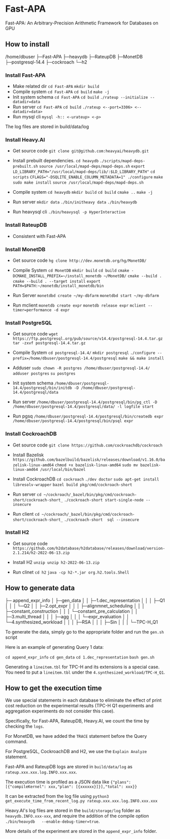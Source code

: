 # Fast-APA

Fast-APA: An Arbitrary-Precision Arithmetic Framework for Databases on GPU

## How to install

/home/dbuser
├─Fast-APA
├─heavydb
├─RateupDB
├─MonetDB
├─postgresql-14.4
├─cockroach
└─h2

### Install Fast-APA

- Make related dir
  ```cd Fast-APA```
  ```mkdir build``` 
- Compile system
  ```cd Fast-APA```
  ```cd build```
  ```make -j```
- Init system schema
  ```cd Fast-APA```
  ```cd build```
  ```./rateup --initialize --datadir=data```
- Run server
  ```cd Fast-APA```
  ```cd build```
  ```./rateup <--port=3306> <--datadir=data> ```
- Run mysql cli
  ```mysql -h:: <-urateup> <-p>```

The log files are stored in build/data/log

### Install Heavy.AI

- Get source code
  ``git clone git@github.com:heavyai/heavydb.git``

- Install prebuilt dependencies.
  ```cd heavydb```
  ```./scripts/mapd-deps-prebuilt.sh```
  ```source /usr/local/mapd-deps/mapd-deps.sh```
  ```export LD_LIBRARY_PATH="/usr/local/mapd-deps/lib/:$LD_LIBRARY_PATH"```
  ```cd scripts```
  ```CFLAGS="-DSQLITE_ENABLE_COLUMN_METADATA=1" ./configure```
  ```make```
  ```sudo make install```
  ```source /usr/local/mapd-deps/mapd-deps.sh```

- Compile system
  ```cd heavydb```
  ```mkdir build```
  ```cd build```
  ```cmake ..```
  ```make -j```

- Run server
  ```mkdir data```
  ```./bin/initheavy data```
  ```./bin/heavydb```

- Run heavysql cli
  ```./bin/heavysql -p HyperInteractive```

### Install RateupDB

- Consistent with Fast-APA

### Install MonetDB

- Get source code
  ```hg clone http://dev.monetdb.org/hg/MonetDB/```

- Compile System
  ```cd MonetDB```
  ```mkdir build```
  ```cd build```
  ```cmake -DCMAKE_INSTALL_PREFIX=~/install_monetdb ~/MonetDB/```
  ```cmake --build .```
  ```cmake --build . --target install```
  ```export PATH=$PATH:~/monetdb/install_monetdb/bin```

- Run Server
  ```monetdbd create ~/my-dbfarm```
  ```monetdbd start ~/my-dbfarm```

- Run mclient
  ```monetdb create expr```
  ```monetdb release expr```
  ```mclient --timer=performance -d expr```

### Install PostgreSQL

- Get source code
  ```wget https://ftp.postgresql.org/pub/source/v14.4/postgresql-14.4.tar.gz```
  ```tar -zxvf postgresql-14.4.tar.gz```

- Compile System
  ```cd postgresql-14.4/```
  ```mkdir postgresql```
  ```./configure --prefix=/home/dbuser/postgresql-14.4/postgresql```
  ```make && make install```

- Adduser
  ```sudo chown -R postgres /home/dbuser/postgresql-14.4/```
  ```adduser postgres```
  ```su postgres```

- Init system schema
  ```/home/dbuser/postgresql-14.4/postgresql/bin/initdb -D /home/dbuser/postgresql-14.4/postgresql/data```

- Run server
  ```/home/dbuser/postgresql-14.4/postgresql/bin/pg_ctl -D /home/dbuser/postgresql-14.4/postgresql/data/ -l logfile start```

- Run pgsq
  ```/home/dbuser/postgresql-14.4/postgresql/bin/createdb expr```
  ```/home/dbuser/postgresql-14.4/postgresql/bin/psql expr```

### Install CockroachDB

- Get source code
  ```git clone https://github.com/cockroachdb/cockroach```

- Install Bazelisk
  ```https://github.com/bazelbuild/bazelisk/releases/download/v1.16.0/bazelisk-linux-amd64```
  ```chmod +x bazelisk-linux-amd64```
  ```sudo mv bazelisk-linux-amd64 /usr/local/bin/bazel```

- Install CockroachDB
  ```cd cockroach```
  ```./dev doctor```
  ```sudo apt-get install libresolv-wrapper```
  ```bazel build pkg/cmd/cockroach-short```

- Run server
  ```cd ~/cockroach/_bazel/bin/pkg/cmd/cockroach-short/cockroach-short_```
  ```./cockroach-short start-single-node --insecure```

- Run client
  ```cd ~/cockroach/_bazel/bin/pkg/cmd/cockroach-short/cockroach-short_```
  ```./cockroach-short  sql --insecure```

### Install H2

- Get source code
  ```https://github.com/h2database/h2database/releases/download/version-2.1.214/h2-2022-06-13.zip```

- Install H2
  ```unzip unzip h2-2022-06-13.zip```

- Run clinet
  ```cd h2```
  ```java -cp h2-*.jar org.h2.tools.Shell```

## How to generate data

├─ append_expr_info
│   ├─gen_data
│   │   ├─1.dec_representation
│   │   │   ├─Q1
│   │   │   └─Q2
│   │   ├─2.opt_expr
│   │   │   ├─alignmnet_scheduling
│   │   │   ├─constant_construction
│   │   │   └─constant_pre_calculation
│   │   ├─3.multi_thread
│   │   │   ├─agg
│   │   │   └─expr_evaluation
│   │   └─4.synthesized_workload
│   │   │   ├─RSA
│   │   │   ├─Sin
│   │   │   └─TPC-H_Q1

To generate the data, simply go to the appropriate folder and run the ```gen.sh``` script

Here is an example of generating Query 1 data:

```cd append_expr_info```
```cd gen_data```
```cd 1.dec_representation```
```bash gen.sh```

Generating a ```lineitem.tbl``` for TPC-H and its extensions is a special case. You need to put a ```lineitem.tbl``` under the ```4.synthesized_workload/TPC-H_Q1```.

## How to get the execution time

We use special statements in each database to eliminate the effect of print cost reduction on the experimental results (TPC-H Q1 experiments and aggregation experiments do not consider this case).

Specifically, for Fast-APA, RateupDB, Heavy.AI, we count the time by checking the `logs`.

For MonetDB, we have added the ```TRACE``` statement before the Query command.

For PostgreSQL, CockroachDB and H2, we use the ```Explain Analyze``` statement.

Fast-APA and RateupDB logs are stored in ```build/data/log``` as ```rateup.xxx.xxx.log.INFO.xxx.xxx```.

The execution time is profiled as a JSON data like ```{"plans": [{"compileKernel": xxx,"plan": [{xxxxxx}]}],"total": xxx}}```

It can be extracted from the log file using ```python3 get_execute_time_from_recent_log.py rateup.xxx.xxx.log.INFO.xxx.xxx ```

Heavy.AI's log files are stored in the ```build/storage/log``` folder as ```heavydb.INFO.xxx-xxx```,  and require the addition of the compile option ```./bin/heavydb   --enable-debug-timer=true```.

More details of the experiment are stored in the ```append_expr_info``` folder.